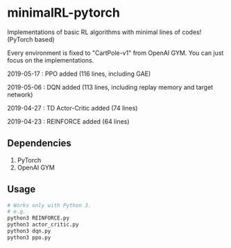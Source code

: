 # minimalRL-pytorch

Implementations of basic RL algorithms with minimal lines of codes! (PyTorch based)

Every environment is fixed to "CartPole-v1" from OpenAI GYM. You can just focus on the implementations.


2019-05-17 : PPO added (116 lines,  including GAE)

2019-05-06 : DQN added (113 lines,  including replay memory and target network)

2019-04-27 : TD Actor-Critic added (74 lines)

2019-04-23 : REINFORCE added (64 lines)





## Dependencies
1. PyTorch
2. OpenAI GYM

## Usage
```bash
# Works only with Python 3.
# e.g.
python3 REINFORCE.py
python3 actor_critic.py
python3 dqn.py
python3 ppo.py
```
